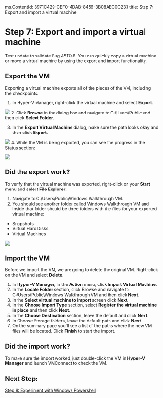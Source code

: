 ms.ContentId: B971C429-CEF0-4DAB-8456-3B08AEC0C233
title: Step 7: Export and import a virtual machine

# Step 7: Export and import a virtual machine 

Test update to validate Bug 451748. You can quickly copy a virtual machine or move a virtual machine by using the export and import functionality.

## Export the VM 

Exporting a virtual machine exports all of the pieces of the VM, including the checkpoints.

1. In Hyper-V Manager, right-click the virtual machine and select **Export**.

  ![](media/select_export1.png)
2. Click **Browse** in the dialog box and navigate to  C:\Users\Public and then click **Select Folder**. 

3. In the **Export Virtual Machine** dialog, make sure the path looks okay and then click **Export**.

  ![](media/click_export.png)
4. While the VM is being exported, you can see the progress in the Status section:

  ![](media/export_progress.png) 

## Did the export work? 

To verify that the virtual machine was exported, right-click on your **Start** menu and select **File Explorer**.
1. Navigate to C:\Users\Public\Windows Walkthrough VM.
2. You should see another folder called Windows Walkthrough VM and inside that folder should be three folders with the files for your exported virtual machine:
 - Snapshots
 - Virtual Hard Disks
 - Virtual Machines 
 
  ![](media/export_confirm.png)

## Import the VM 

Before we import the VM, we are going to delete the original VM. Right-click on the VM and select **Delete**. 
1. In **Hyper-V Manager**, in the **Action** menu, click **Import Virtual Machine**.
2. In the **Locate Folder** section, click Browse and navigate to C:\Users\Public\Windows Walkthrough VM  and then click **Next**.
3. In the **Select virtual machine to import** screen click **Next**.
4. In the **Choose Import Type** section, select **Register the virtual machine in place** and then click **Next**. 
6. In the **Choose Destination** section, leave the default and click **Next**.
7. In Choose Storage folders, leave the default path and click **Next**.
8. On the summary page you'll see a list of the paths where the new VM files will be located. Click **Finish** to start the import.


## Did the import work? 

To make sure the import worked, just double-click the VM in **Hyper-V Manager** and launch VMConnect to check the VM. 

## Next Step: 
[Step 8: Experiment with Windows Powershell](walkthrough_powershell.md)

